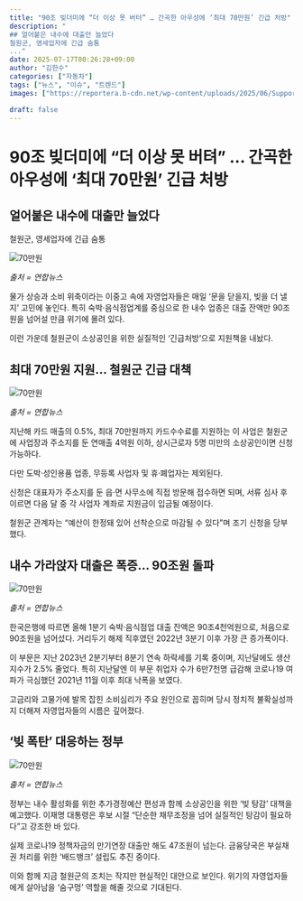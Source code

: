 ```yaml
---
title: "90조 빚더미에 “더 이상 못 버텨” … 간곡한 아우성에 ‘최대 70만원’ 긴급 처방"
description: "
## 얼어붙은 내수에 대출만 늘었다
철원군, 영세업자에 긴급 숨통
..."
date: 2025-07-17T00:26:28+09:00
author: "김한수"
categories: ["자동차"]
tags: ["뉴스", "이슈", "트렌드"]
images: ["https://reportera.b-cdn.net/wp-content/uploads/2025/06/Support-for-small-business-owners-in-Cheorwon-gun-1024x576.jpg"]

draft: false
---
```


# 90조 빚더미에 “더 이상 못 버텨” … 간곡한 아우성에 ‘최대 70만원’ 긴급 처방


## 얼어붙은 내수에 대출만 늘었다
철원군, 영세업자에 긴급 숨통


![70만원](https://reportera.b-cdn.net/wp-content/uploads/2025/06/Support-for-small-business-owners-in-Cheorwon-gun-1024x576.jpg)

*출처 = 연합뉴스*

물가 상승과 소비 위축이라는 이중고 속에 자영업자들은 매일 ‘문을 닫을지, 빚을 더 낼지’ 고민에 놓인다. 특히 숙박·음식점업계를 중심으로 한 내수 업종은 대출 잔액만 90조원을 넘어설 만큼 위기에 몰려 있다.

이런 가운데 철원군이 소상공인을 위한 실질적인 ‘긴급처방’으로 지원책을 내놨다.


## 최대 70만원 지원… 철원군 긴급 대책


![70만원](https://reportera.b-cdn.net/wp-content/uploads/2025/06/철원군-1024x766.jpg)

*출처 = 연합뉴스*

지난해 카드 매출의 0.5%, 최대 70만원까지 카드수수료를 지원하는 이 사업은 철원군에 사업장과 주소지를 둔 연매출 4억원 이하, 상시근로자 5명 미만의 소상공인이면 신청 가능하다.

다만 도박·성인용품 업종, 무등록 사업자 및 휴·폐업자는 제외된다.

신청은 대표자가 주소지를 둔 읍·면 사무소에 직접 방문해 접수하면 되며, 서류 심사 후 이르면 다음 달 중 각 사업자 계좌로 지원금이 입금될 예정이다.

철원군 관계자는 “예산이 한정돼 있어 선착순으로 마감될 수 있다”며 조기 신청을 당부했다.


## 내수 가라앉자 대출은 폭증… 90조원 돌파


![70만원](https://reportera.b-cdn.net/wp-content/uploads/2025/06/대출-1024x575.jpg)

*출처 = 연합뉴스*

한국은행에 따르면 올해 1분기 숙박·음식점업 대출 잔액은 90조4천억원으로, 처음으로 90조원을 넘어섰다. 거리두기 해제 직후였던 2022년 3분기 이후 가장 큰 증가폭이다.

이 부문은 지난 2023년 2분기부터 8분기 연속 하락세를 기록 중이며, 지난달에도 생산지수가 2.5% 줄었다. 특히 지난달엔 이 부문 취업자 수가 6만7천명 급감해 코로나19 여파가 극심했던 2021년 11월 이후 최대 낙폭을 보였다.

고금리와 고물가에 발목 잡힌 소비심리가 주요 원인으로 꼽히며 당시 정치적 불확실성까지 더해져 자영업자들의 시름은 깊어졌다.


## ‘빚 폭탄’ 대응하는 정부


![70만원](https://reportera.b-cdn.net/wp-content/uploads/2025/06/빚-탕감-1024x536.jpg)

*출처 = 연합뉴스*

정부는 내수 활성화를 위한 추가경정예산 편성과 함께 소상공인을 위한 ‘빚 탕감’ 대책을 예고했다. 이재명 대통령은 후보 시절 “단순한 채무조정을 넘어 실질적인 탕감이 필요하다”고 강조한 바 있다.

실제 코로나19 정책자금의 만기연장 대출만 해도 47조원이 넘는다. 금융당국은 부실채권 처리를 위한 ‘배드뱅크’ 설립도 추진 중이다.

이와 함께 지금 철원군의 조치는 작지만 현실적인 대안으로 보인다. 위기의 자영업자들에게 살아남을 ‘숨구멍’ 역할을 해줄 것으로 기대된다.
